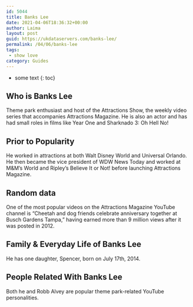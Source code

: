 ```yaml
---
id: 5044
title: Banks Lee
date: 2021-04-06T18:36:32+00:00
author: Laima
layout: post
guid: https://ukdataservers.com/banks-lee/
permalink: /04/06/banks-lee
tags:
 - show love
category: Guides
---
```


* some text
{: toc}


## Who is Banks Lee
                  
                  
                  
Theme park enthusiast and host of the Attractions Show, the weekly video series that accompanies Attractions Magazine. He is also an actor and has had small roles in films like Year One and Sharknado 3: Oh Hell No! 
                  
              
            
              
            
                
                
                
## Prior to Popularity
                  
                  
                  
He worked in attractions at both Walt Disney World and Universal Orlando. He then became the vice president of WDW News Today and worked at M&M&#8217;s World and Ripley&#8217;s Believe It or Not! before launching Attractions Magazine. 
                  
              
            
              
            
                
                
                
## Random data
                  
                  
                  
One of the most popular videos on the Attractions Magazine YouTube channel is &#8220;Cheetah and dog friends celebrate anniversary together at Busch Gardens Tampa,&#8221; having earned more than 9 million views after it was posted in 2012.
                  
              
            
              
            
                
                
                
## Family & Everyday Life of Banks Lee
                  
                  
                  
He has one daughter, Spencer, born on July 17th, 2014.
                  
              
            
              
            
                
                
                
## People Related With Banks Lee
                  
                  
                  
Both he and Robb Alvey are popular theme park-related YouTube personalities.
                  
              
            
              
            
                
              
            
              
              
            
            
              
            
          
          
          